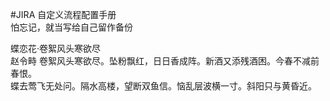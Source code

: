 #JIRA 自定义流程配置手册  
怕忘记，就当写给自己留作备份

>>>>>>>>>>>>>>>>>>>>>>>>>>>>>>>>>>>>>>>>>>>>>>>>>>>>>>>>>>>>>>>>>>>>>>>>  
蝶恋花·卷絮风头寒欲尽  
赵令畤 
卷絮风头寒欲尽。坠粉飘红，日日香成阵。新酒又添残酒困。今春不减前春恨。  
蝶去莺飞无处问。隔水高楼，望断双鱼信。恼乱层波横一寸。斜阳只与黄昏近。  
>>>>>>>>>>>>>>>>>>>>>>>>>>>>>>>>>>>>>>>>>>>>>>>>>>>>>>>>>>>>>>>>>>>>>>>>  


